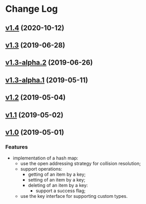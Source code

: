 # Change Log

## [v1.4](https://github.com/thewizardplusplus/go-hashmap/tree/v1.4) (2020-10-12)

## [v1.3](https://github.com/thewizardplusplus/go-hashmap/tree/v1.3) (2019-06-28)

## [v1.3-alpha.2](https://github.com/thewizardplusplus/go-hashmap/tree/v1.3-alpha.2) (2019-06-26)

## [v1.3-alpha.1](https://github.com/thewizardplusplus/go-hashmap/tree/v1.3-alpha.1) (2019-05-11)

## [v1.2](https://github.com/thewizardplusplus/go-hashmap/tree/v1.2) (2019-05-04)

## [v1.1](https://github.com/thewizardplusplus/go-hashmap/tree/v1.1) (2019-05-02)

## [v1.0](https://github.com/thewizardplusplus/go-hashmap/tree/v1.0) (2019-05-01)

### Features

- implementation of a hash map:
  - use the open addressing strategy for collision resolution;
  - support operations:
    - getting of an item by a key;
    - setting of an item by a key;
    - deleting of an item by a key:
      - support a success flag;
  - use the key interface for supporting custom types.
